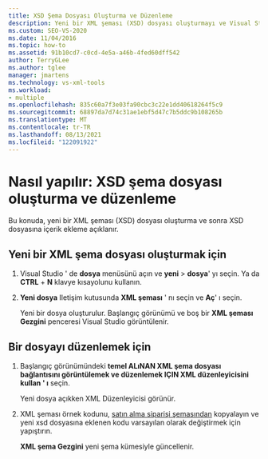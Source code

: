 ```yaml
---
title: XSD Şema Dosyası Oluşturma ve Düzenleme
description: Yeni bir XML şeması (XSD) dosyası oluşturmayı ve Visual Studio içine içerik eklemeyi öğrenin.
ms.custom: SEO-VS-2020
ms.date: 11/04/2016
ms.topic: how-to
ms.assetid: 91b10cd7-c0cd-4e5a-a46b-4fed60dff542
author: TerryGLee
ms.author: tglee
manager: jmartens
ms.technology: vs-xml-tools
ms.workload:
- multiple
ms.openlocfilehash: 835c60a7f3e03fa90cbc3c22e1dd40618264f5c9
ms.sourcegitcommit: 68897da7d74c31ae1ebf5d47c7b5ddc9b108265b
ms.translationtype: MT
ms.contentlocale: tr-TR
ms.lasthandoff: 08/13/2021
ms.locfileid: "122091922"
---
```

# <a name="how-to-create-and-edit-an-xsd-schema-file"></a>Nasıl yapılır: XSD şema dosyası oluşturma ve düzenleme

Bu konuda, yeni bir XML şeması (XSD) dosyası oluşturma ve sonra XSD dosyasına içerik ekleme açıklanır.

## <a name="to-create-a-new-xml-schema-file"></a>Yeni bir XML şema dosyası oluşturmak için

1. Visual Studio ' de **dosya** menüsünü açın ve **yeni**  >  **dosya**' yı seçin. Ya da **CTRL** + **N** klavye kısayolunu kullanın.

2. **Yeni dosya** Iletişim kutusunda **XML şeması** ' nı seçin ve **Aç**' ı seçin.

   Yeni bir dosya oluşturulur. Başlangıç görünümü ve boş bir **XML şeması Gezgini** penceresi Visual Studio görüntülenir.

## <a name="to-edit-a-file"></a>Bir dosyayı düzenlemek için

1. Başlangıç görünümündeki **temel ALıNAN XML şema dosyası bağlantısını görüntülemek ve düzenlemek IÇIN XML düzenleyicisini kullan ' ı** seçin.

   Yeni dosya açıkken XML Düzenleyicisi görünür.

2. XML şeması örnek kodunu, [satın alma siparişi şemasından](../xml-tools/sample-xsd-file-simple-schema.md) kopyalayın ve yeni xsd dosyasına eklenen kodu varsayılan olarak değiştirmek için yapıştırın.

   **XML şema Gezgini** yeni şema kümesiyle güncellenir.
